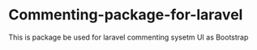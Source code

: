 # Commenting-package-for-laravel

This is package be used for laravel commenting sysetm UI as Bootstrap
